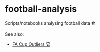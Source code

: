 # football-analysis
Scripts/notebooks analysing football data ⚽ 

See also:
* [FA Cup Outliers 🏆](http://nbviewer.jupyter.org/github/david-macleod/facup/blob/5e7c7dcf102da1dc5f4935af7873a5037f81f244/04_analysis/The%20FA%20Cup.ipynb) 
